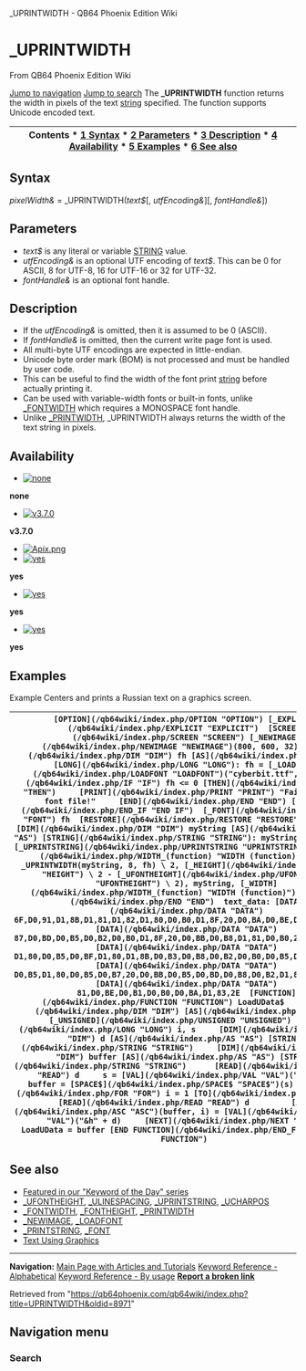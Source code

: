 


\_UPRINTWIDTH - QB64 Phoenix Edition Wiki








# \_UPRINTWIDTH



From QB64 Phoenix Edition Wiki



[Jump to navigation](#mw-head)
[Jump to search](#searchInput)
The **\_UPRINTWIDTH** function returns the width in pixels of the text [string](/qb64wiki/index.php/STRING "STRING") specified. The function supports Unicode encoded text.


  






| Contents * [1 Syntax](#Syntax) * [2 Parameters](#Parameters) * [3 Description](#Description) * [4 Availability](#Availability) * [5 Examples](#Examples) * [6 See also](#See_also) |
| --- |


## Syntax


*pixelWidth&* = \_UPRINTWIDTH(*text$*[, *utfEncoding&*][, *fontHandle&*])
  




## Parameters


* *text$* is any literal or variable [STRING](/qb64wiki/index.php/STRING "STRING") value.
* *utfEncoding&* is an optional UTF encoding of *text$*. This can be 0 for ASCII, 8 for UTF-8, 16 for UTF-16 or 32 for UTF-32.
* *fontHandle&* is an optional font handle.


  




## Description


* If the *utfEncoding&* is omitted, then it is assumed to be 0 (ASCII).
* If *fontHandle&* is omitted, then the current write page font is used.
* All multi-byte UTF encodings are expected in little-endian.
* Unicode byte order mark (BOM) is not processed and must be handled by user code.
* This can be useful to find the width of the font print [string](/qb64wiki/index.php/STRING "STRING") before actually printing it.
* Can be used with variable-width fonts or built-in fonts, unlike [\_FONTWIDTH](/qb64wiki/index.php/FONTWIDTH "FONTWIDTH") which requires a MONOSPACE font handle.
* Unlike [\_PRINTWIDTH](/qb64wiki/index.php/PRINTWIDTH "PRINTWIDTH"), \_UPRINTWIDTH always returns the width of the text string in pixels.


  




## Availability


* [![none](/qb64wiki/images/9/91/Qb64.png)](/qb64wiki/index.php/File:Qb64.png "none")

**none**
* [![v3.7.0](/qb64wiki/images/0/07/Qbpe.png)](/qb64wiki/index.php/File:Qbpe.png "v3.7.0")

**v3.7.0**
* [![Apix.png](/qb64wiki/images/5/5f/Apix.png)](/qb64wiki/index.php/File:Apix.png)
* [![yes](/qb64wiki/images/2/29/Win.png)](/qb64wiki/index.php/File:Win.png "yes")

**yes**
* [![yes](/qb64wiki/images/7/7a/Lnx.png)](/qb64wiki/index.php/File:Lnx.png "yes")

**yes**
* [![yes](/qb64wiki/images/2/22/Osx.png)](/qb64wiki/index.php/File:Osx.png "yes")

**yes**


  




## Examples


Example
Centers and prints a Russian text on a graphics screen.


| ``` [OPTION](/qb64wiki/index.php/OPTION "OPTION") [_EXPLICIT](/qb64wiki/index.php/EXPLICIT "EXPLICIT")  [SCREEN](/qb64wiki/index.php/SCREEN "SCREEN") [_NEWIMAGE](/qb64wiki/index.php/NEWIMAGE "NEWIMAGE")(800, 600, 32)  [DIM](/qb64wiki/index.php/DIM "DIM") fh [AS](/qb64wiki/index.php/AS "AS") [LONG](/qb64wiki/index.php/LONG "LONG"): fh = [_LOADFONT](/qb64wiki/index.php/LOADFONT "LOADFONT")("cyberbit.ttf", 21) [IF](/qb64wiki/index.php/IF "IF") fh <= 0 [THEN](/qb64wiki/index.php/THEN "THEN")     [PRINT](/qb64wiki/index.php/PRINT "PRINT") "Failed to load font file!"     [END](/qb64wiki/index.php/END "END") [END IF](/qb64wiki/index.php/END_IF "END IF")  [_FONT](/qb64wiki/index.php/FONT "FONT") fh  [RESTORE](/qb64wiki/index.php/RESTORE "RESTORE") text_data [DIM](/qb64wiki/index.php/DIM "DIM") myString [AS](/qb64wiki/index.php/AS "AS") [STRING](/qb64wiki/index.php/STRING "STRING"): myString = LoadUData$  [_UPRINTSTRING](/qb64wiki/index.php/UPRINTSTRING "UPRINTSTRING") ([_WIDTH](/qb64wiki/index.php/WIDTH_(function) "WIDTH (function)") \ 2 - _UPRINTWIDTH(myString, 8, fh) \ 2, [_HEIGHT](/qb64wiki/index.php/HEIGHT "HEIGHT") \ 2 - [_UFONTHEIGHT](/qb64wiki/index.php/UFONTHEIGHT "UFONTHEIGHT") \ 2), myString, [_WIDTH](/qb64wiki/index.php/WIDTH_(function) "WIDTH (function)"), 8  [END](/qb64wiki/index.php/END "END")  text_data: [DATA](/qb64wiki/index.php/DATA "DATA") 6F,D0,91,D1,8B,D1,81,D1,82,D1,80,D0,B0,D1,8F,20,D0,BA,D0,BE,D1,80,D0,B8,D1 [DATA](/qb64wiki/index.php/DATA "DATA") 87,D0,BD,D0,B5,D0,B2,D0,B0,D1,8F,20,D0,BB,D0,B8,D1,81,D0,B0,20,D0,BF,D0,B5 [DATA](/qb64wiki/index.php/DATA "DATA") D1,80,D0,B5,D0,BF,D1,80,D1,8B,D0,B3,D0,B8,D0,B2,D0,B0,D0,B5,D1,82,20,D1,87 [DATA](/qb64wiki/index.php/DATA "DATA") D0,B5,D1,80,D0,B5,D0,B7,20,D0,BB,D0,B5,D0,BD,D0,B8,D0,B2,D1,83,D1,8E,20,D1 [DATA](/qb64wiki/index.php/DATA "DATA") 81,D0,BE,D0,B1,D0,B0,D0,BA,D1,83,2E  [FUNCTION](/qb64wiki/index.php/FUNCTION "FUNCTION") LoadUData$     [DIM](/qb64wiki/index.php/DIM "DIM") [AS](/qb64wiki/index.php/AS "AS") [_UNSIGNED](/qb64wiki/index.php/UNSIGNED "UNSIGNED") [LONG](/qb64wiki/index.php/LONG "LONG") i, s     [DIM](/qb64wiki/index.php/DIM "DIM") d [AS](/qb64wiki/index.php/AS "AS") [STRING](/qb64wiki/index.php/STRING "STRING")     [DIM](/qb64wiki/index.php/DIM "DIM") buffer [AS](/qb64wiki/index.php/AS "AS") [STRING](/qb64wiki/index.php/STRING "STRING")      [READ](/qb64wiki/index.php/READ "READ") d     s = [VAL](/qb64wiki/index.php/VAL "VAL")("&h" + d)     buffer = [SPACE$](/qb64wiki/index.php/SPACE$ "SPACE$")(s)      [FOR](/qb64wiki/index.php/FOR "FOR") i = 1 [TO](/qb64wiki/index.php/TO "TO") s         [READ](/qb64wiki/index.php/READ "READ") d         [ASC](/qb64wiki/index.php/ASC "ASC")(buffer, i) = [VAL](/qb64wiki/index.php/VAL "VAL")("&h" + d)     [NEXT](/qb64wiki/index.php/NEXT "NEXT")      LoadUData = buffer [END FUNCTION](/qb64wiki/index.php/END_FUNCTION "END FUNCTION")  ``` |
| --- |


  




## See also


* [Featured in our "Keyword of the Day" series](https://qb64phoenix.com/forum/showthread.php?tid=2782)
* [\_UFONTHEIGHT](/qb64wiki/index.php/UFONTHEIGHT "UFONTHEIGHT"), [\_ULINESPACING](/qb64wiki/index.php/ULINESPACING "ULINESPACING"), [\_UPRINTSTRING](/qb64wiki/index.php/UPRINTSTRING "UPRINTSTRING"), [\_UCHARPOS](/qb64wiki/index.php/UCHARPOS "UCHARPOS")
* [\_FONTWIDTH](/qb64wiki/index.php/FONTWIDTH "FONTWIDTH"), [\_FONTHEIGHT](/qb64wiki/index.php/FONTHEIGHT "FONTHEIGHT"), [\_PRINTWIDTH](/qb64wiki/index.php/PRINTWIDTH "PRINTWIDTH")
* [\_NEWIMAGE](/qb64wiki/index.php/NEWIMAGE "NEWIMAGE"), [\_LOADFONT](/qb64wiki/index.php/LOADFONT "LOADFONT")
* [\_PRINTSTRING](/qb64wiki/index.php/PRINTSTRING "PRINTSTRING"), [\_FONT](/qb64wiki/index.php/FONT "FONT")
* [Text Using Graphics](/qb64wiki/index.php/Text_Using_Graphics "Text Using Graphics")


  






---


**Navigation:**
[Main Page with Articles and Tutorials](/qb64wiki/index.php/Main_Page "Main Page")
[Keyword Reference - Alphabetical](/qb64wiki/index.php/Keyword_Reference_-_Alphabetical "Keyword Reference - Alphabetical")
[Keyword Reference - By usage](/qb64wiki/index.php/Keyword_Reference_-_By_usage "Keyword Reference - By usage")
**[Report a broken link](https://qb64phoenix.com/forum/showthread.php?tid=2800)**  





Retrieved from "<https://qb64phoenix.com/qb64wiki/index.php?title=UPRINTWIDTH&oldid=8971>"




## Navigation menu








### Search





















